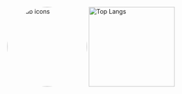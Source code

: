 <p align="left"> 
  <img src="https://github.com/tomiokario.png" alt="github icons" width="186px" height="186px" style="border-radius: 50%">
  <img alt="Top Langs" width="200px" height="186px" src="https://github-readme-stats.vercel.app/api/top-langs/?username=tomiokario&count_private=true&show_icons=true" /><br>
  <!--
  <img alt="github stats" width="390px" src="https://github-readme-stats.vercel.app/api?username=tomiokario&count_private=true&show_icons=true&show_icons=true" />
  -->
</p>

<!--[![trophy](https://github-profile-trophy.vercel.app/?username=tomiokario&theme=onedark&column=11
)](https://github.com/ryo-ma/github-profile-trophy)-->

<!-- https://github.com/anuraghazra/github-readme-stats -->
